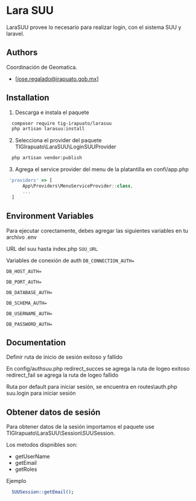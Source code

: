 
# Lara SUU

LaraSUU provee lo necesario para realizar login, con el sistema SUU y laravel. 


## Authors

Coordinación de Geomatica.
- [jose.regalado@irapuato.gob.mx]


## Installation

1. Descarga e instala el paquete

```bash
  composer require tig-irapuato/larasuu
  php artisan larasuu:install
```

2. Selecciona el provider del paquete TIGIrapuato\LaraSUU\LoginSUUProvider
```bash
  php artisan vendor:publish
```

3. Agrega el service provider del menu de la platantilla en confi/app.php
```javascript
 'providers' => [
      App\Providers\MenuServiceProvider::class,
      ...
  ]
```

## Environment Variables

Para ejecutar corectamente, debes agregar las siguientes variables en tu archivo .env

URL del suu hasta index.php
`SUU_URL`

Variables de conexión de auth
`DB_CONNECTION_AUTH=`

`DB_HOST_AUTH=`

`DB_PORT_AUTH=`

`DB_DATABASE_AUTH=`

`DB_SCHEMA_AUTH=`

`DB_USERNAME_AUTH=`

`DB_PASSWORD_AUTH=`

## Documentation

Definir ruta de inicio de sesión exitoso y fallido

En config/authsuu.php 
redirect_succes se agrega la ruta de logeo exitoso
redirect_fail se agrega la ruta de logeo fallido


Ruta por default para iniciar sesión, se encuentra en routes\auth.php
suu.login para iniciar sesión
## Obtener datos de sesión

Para obtener datos de la sesión importamos el paquete
use TIGIrapuato\LaraSUU\Session\SUUSession.

Los metodos dispnibles son:


- getUserName
- getEmail
- getRoles


Ejemplo
```bash
  SUUSession::getEmail();
```
